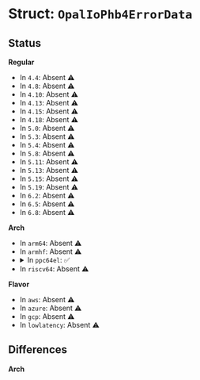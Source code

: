 # Struct: <code>OpalIoPhb4ErrorData</code>

## Status
<b>Regular</b>
<ul>
<li>
In <code>4.4</code>: Absent ⚠️
</li>
<li>
In <code>4.8</code>: Absent ⚠️
</li>
<li>
In <code>4.10</code>: Absent ⚠️
</li>
<li>
In <code>4.13</code>: Absent ⚠️
</li>
<li>
In <code>4.15</code>: Absent ⚠️
</li>
<li>
In <code>4.18</code>: Absent ⚠️
</li>
<li>
In <code>5.0</code>: Absent ⚠️
</li>
<li>
In <code>5.3</code>: Absent ⚠️
</li>
<li>
In <code>5.4</code>: Absent ⚠️
</li>
<li>
In <code>5.8</code>: Absent ⚠️
</li>
<li>
In <code>5.11</code>: Absent ⚠️
</li>
<li>
In <code>5.13</code>: Absent ⚠️
</li>
<li>
In <code>5.15</code>: Absent ⚠️
</li>
<li>
In <code>5.19</code>: Absent ⚠️
</li>
<li>
In <code>6.2</code>: Absent ⚠️
</li>
<li>
In <code>6.5</code>: Absent ⚠️
</li>
<li>
In <code>6.8</code>: Absent ⚠️
</li>
</ul>
<b>Arch</b>
<ul>
<li>
In <code>arm64</code>: Absent ⚠️
</li>
<li>
In <code>armhf</code>: Absent ⚠️
</li>
<li>
<details>
<summary>In <code>ppc64el</code>: ✅</summary>

```c
struct OpalIoPhb4ErrorData {
    struct OpalIoPhbErrorCommon common;
    __be32 brdgCtl;
    __be32 deviceStatus;
    __be32 slotStatus;
    __be32 linkStatus;
    __be32 devCmdStatus;
    __be32 devSecStatus;
    __be32 rootErrorStatus;
    __be32 uncorrErrorStatus;
    __be32 corrErrorStatus;
    __be32 tlpHdr1;
    __be32 tlpHdr2;
    __be32 tlpHdr3;
    __be32 tlpHdr4;
    __be32 sourceId;
    __be64 nFir;
    __be64 nFirMask;
    __be64 nFirWOF;
    __be64 phbPlssr;
    __be64 phbCsr;
    __be64 lemFir;
    __be64 lemErrorMask;
    __be64 lemWOF;
    __be64 phbErrorStatus;
    __be64 phbFirstErrorStatus;
    __be64 phbErrorLog0;
    __be64 phbErrorLog1;
    __be64 phbTxeErrorStatus;
    __be64 phbTxeFirstErrorStatus;
    __be64 phbTxeErrorLog0;
    __be64 phbTxeErrorLog1;
    __be64 phbRxeArbErrorStatus;
    __be64 phbRxeArbFirstErrorStatus;
    __be64 phbRxeArbErrorLog0;
    __be64 phbRxeArbErrorLog1;
    __be64 phbRxeMrgErrorStatus;
    __be64 phbRxeMrgFirstErrorStatus;
    __be64 phbRxeMrgErrorLog0;
    __be64 phbRxeMrgErrorLog1;
    __be64 phbRxeTceErrorStatus;
    __be64 phbRxeTceFirstErrorStatus;
    __be64 phbRxeTceErrorLog0;
    __be64 phbRxeTceErrorLog1;
    __be64 phbPblErrorStatus;
    __be64 phbPblFirstErrorStatus;
    __be64 phbPblErrorLog0;
    __be64 phbPblErrorLog1;
    __be64 phbPcieDlpErrorLog1;
    __be64 phbPcieDlpErrorLog2;
    __be64 phbPcieDlpErrorStatus;
    __be64 phbRegbErrorStatus;
    __be64 phbRegbFirstErrorStatus;
    __be64 phbRegbErrorLog0;
    __be64 phbRegbErrorLog1;
    __be64 pestA[512];
    __be64 pestB[512];
};
```
</details>
</li>
<li>
In <code>riscv64</code>: Absent ⚠️
</li>
</ul>
<b>Flavor</b>
<ul>
<li>
In <code>aws</code>: Absent ⚠️
</li>
<li>
In <code>azure</code>: Absent ⚠️
</li>
<li>
In <code>gcp</code>: Absent ⚠️
</li>
<li>
In <code>lowlatency</code>: Absent ⚠️
</li>
</ul>

## Differences
<b>Arch</b>
<ul>
</ul>
